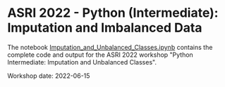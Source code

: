 # ASRI 2022 - Python (Intermediate): Imputation and Imbalanced Data

The notebook [Imputation_and_Unbalanced_Classes.ipynb](https://github.com/jcausey-astate/ASRI-2022-Imputation-Unbalanced-Classes/blob/5e14a2f05223c3f2f3956737b4d0e2cc3f6c4ff2/Imputation_and_Unbalanced_Classes.ipynb)
contains the complete code and output for the ASRI 2022 workshop "Python Intermediate: Imputation and Unbalanced Classes".

Workshop date:  2022-06-15
